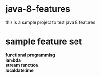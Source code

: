 # java-8-features
this is a sample project to test java 8 features

# sample feature set

<b>functional programming</b></br>
<b>lambda</b></br>
<b>stream function</b></br>
<b>localdatetime</b>
